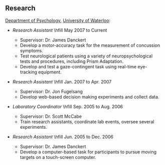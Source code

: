 ## Research


[Department of Psychology](http://psychology.uwaterloo.ca), [University of Waterloo](http://www.uwaterloo.ca/):

* *Research Assistant* \hfill                           May 2007 to Current
    + Supervisor: Dr. James Danckert
    + Develop a motor-accuracy task for the measurement of concussion symptoms.
    + Test neurological patients using a variety of neuropsychological tests and procedures, including Prism Adaptation.
    + Develop and test a gaze-contingent task using real-time eye-tracking equipment.

* *Research Assistant* \hfill                           Jan. 2007 to Apr. 2007
    + Supervisor: Dr. Jon Fugelsang
    + Develop web-based decision making experiments and collect data.

* *Laboratory Coordinator* \hfill                       Sep. 2005 to Aug. 2006
    + Supervisor: Dr. Scott McCabe
    + Train research assistants, coordinate lab events, oversee several experiments.

* *Research Assistant* \hfill                           Jun. 2005 to Dec. 2006
    + Supervisor: Dr. James Danckert
    + Develop a computer-based task for participants to pursue moving targets on a touch-screen computer.

